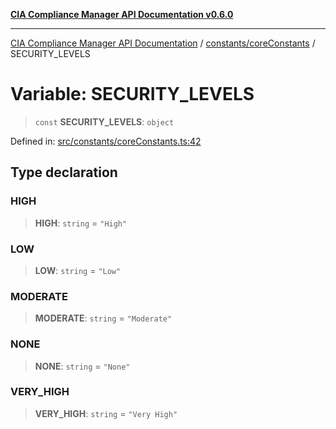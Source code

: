 [**CIA Compliance Manager API Documentation v0.6.0**](../../../README.md)

***

[CIA Compliance Manager API Documentation](../../../modules.md) / [constants/coreConstants](../README.md) / SECURITY\_LEVELS

# Variable: SECURITY\_LEVELS

> `const` **SECURITY\_LEVELS**: `object`

Defined in: [src/constants/coreConstants.ts:42](https://github.com/Hack23/cia-compliance-manager/blob/32fe683007dd7fe1aa6b244d2353e60fab4f51de/src/constants/coreConstants.ts#L42)

## Type declaration

### HIGH

> **HIGH**: `string` = `"High"`

### LOW

> **LOW**: `string` = `"Low"`

### MODERATE

> **MODERATE**: `string` = `"Moderate"`

### NONE

> **NONE**: `string` = `"None"`

### VERY\_HIGH

> **VERY\_HIGH**: `string` = `"Very High"`
